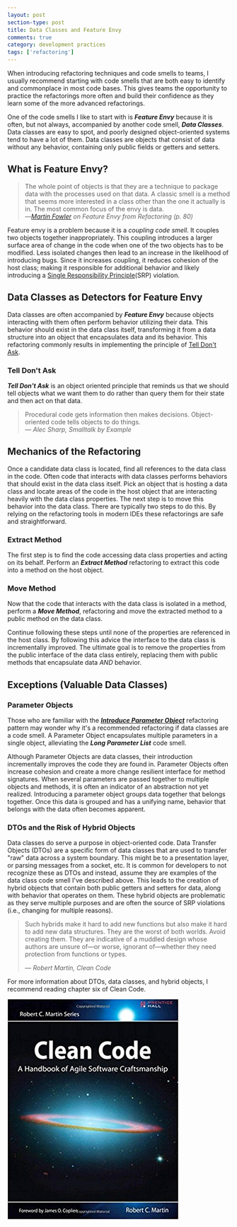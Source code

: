 ```yaml
---
layout: post
section-type: post
title: Data Classes and Feature Envy 
comments: true
category: development practices
tags: ['refactoring']
---
```


When introducing refactoring techniques and code smells to teams, I usually recommend starting with code smells that are both easy to identify and commonplace in most code bases. This gives teams the opportunity to practice the refactorings more often and build their confidence as they learn some of the more advanced refactorings. 

One of the code smells I like to start with is _**Feature Envy**_ because it is often, but not always, accompanied by another code smell, _**Data Classes**_. Data classes are easy to spot, and poorly designed object-oriented systems tend to have a lot of them. Data classes are objects that consist of data without any behavior, containing only public fields or getters and setters. 

## What is Feature Envy?

> The whole point of objects is that they are a technique to package data with the processes used on that data. A classic smell is a method that seems more interested in a class other than the one it actually is in. The most common focus of the envy is data.  
> &mdash;_[Martin Fowler](http://www.martinfowler.com) on Feature Envy from Refactoring (p. 80)_

Feature envy is a problem because it is a _coupling code smell._ It couples two objects together inappropriately. This coupling introduces a larger surface area of change in the code when one of the two objects has to be modified. Less isolated changes then lead to an increase in the likelihood of introducing bugs. Since it increases coupling, it reduces cohesion of the host class; making it responsible for additional behavior and likely introducing a [Single Responsibility Principle](https://en.wikipedia.org/wiki/Single_responsibility_principle)(SRP) violation.

## Data Classes as Detectors for Feature Envy

Data classes are often accompanied by _**Feature Envy**_ because objects interacting with them often perform behavior utilizing their data. This behavior should exist in the data class itself, transforming it from a data structure into an object that encapsulates data and its behavior. This refactoring commonly results in implementing the principle of [Tell Don't Ask](https://pragprog.com/articles/tell-dont-ask).

### Tell Don't Ask

_**Tell Don't Ask**_ is an object oriented principle that reminds us that we should tell objects what we want them to do rather than query them for their state and then act on that data.

> Procedural code gets information then makes decisions. Object-oriented code tells objects to do things.    
> &mdash; _Alec Sharp, Smalltalk by Example_

## Mechanics of the Refactoring

Once a candidate data class is located, find all references to the data class in the code. Often code that interacts with data classes performs behaviors that should exist in the data class itself. Pick an object that is hosting a data class and locate areas of the code in the host object that are interacting heavily with the data class properties. The next step is to move this behavior into the data class. There are typically two steps to do this. By relying on the refactoring tools in modern IDEs these refactorings are safe and straightforward. 

### Extract Method

The first step is to find the code accessing data class properties and acting on its behalf. Perform an _**Extract Method**_ refactoring to extract this code into a method on the host object. 

### Move Method

Now that the code that interacts with the data class is isolated in a method, perform a _**Move Method**_, refactoring and move the extracted method to a public method on the data class. 

Continue following these steps until none of the properties are referenced in the host class. By following this advice the interface to the data class is incrementally improved. The ultimate goal is to remove the properties from the public interface of the data class entirely, replacing them with public methods that encapsulate data *AND* behavior.

## Exceptions (Valuable Data Classes)

### Parameter Objects

Those who are familiar with the [_**Introduce Parameter Object**_](http://wiki.c2.com/?ParameterObject) refactoring pattern may wonder why it's a recommended refactoring if data classes are a code smell. A Parameter Object encapsulates multiple parameters in a single object, alleviating the _**Long Parameter List**_ code smell. 

Although Parameter Objects are data classes, their introduction incrementally improves the code they are found in. Parameter Objects often increase cohesion and create a more change resilient interface for method signatures. When several parameters are passed together to multiple objects and methods, it is often an indicator of an abstraction not yet realized. Introducing a parameter object groups data together that belongs together. Once this data is grouped and has a unifying name, behavior that belongs with the data often becomes apparent.

### DTOs and the Risk of Hybrid Objects

Data classes do serve a purpose in object-oriented code. Data Transfer Objects (DTOs) are a specific form of data classes that are used to transfer "raw" data across a system boundary. This might be to a presentation layer, or parsing messages from a socket, etc. It is common for developers to not recognize these as DTOs and instead, assume they are examples of the data class code smell I've described above. This leads to the creation of hybrid objects that contain both public getters and setters for data, along with behavior that operates on them. These hybrid objects are problematic as they serve multiple purposes and are often the source of SRP violations (i.e., changing for multiple reasons).

> Such hybrids make it hard to add new functions but also make it hard to add new data
> structures. They are the worst of both worlds. Avoid creating them. They are indicative of a
> muddled design whose authors are unsure of—or worse, ignorant of—whether they need
> protection from functions or types.
>
> &mdash; _Robert Martin, Clean Code_

For more information about DTOs, data classes, and hybrid objects, I recommend reading chapter six of Clean Code.

<img class='img-responsive' src='/img/clean-code.jpg' alt='Clean Code book' />